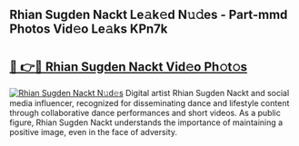 ## Rhian Sugden Nackt Le𝚊k𝚎d N𝚞𝚍es - Part-mmd Photos Vid𝚎o Le𝚊ks KPn7k

# <h2><a href="http://fb42545.evod.top/?m=Rhian+Sugden+Nackt">🔗 👉🔴 Rhian Sugden Nackt Vid𝚎o Ph𝚘t𝚘s</a></h2>

[![Rhian Sugden Nackt N𝚞d𝚎s](https://i.imgur.com/8V9OHl7.gif)](http://fb42545.evod.top/?m=Rhian+Sugden+Nackt)
Digital artist Rhian Sugden Nackt and social media influencer, recognized for disseminating dance and lifestyle content through collaborative dance performances and short videos. As a public figure, Rhian Sugden Nackt understands the importance of maintaining a positive image, even in the face of adversity. 
